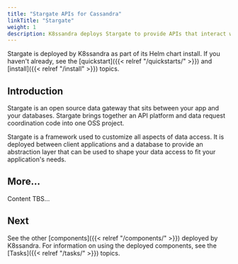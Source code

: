 ```yaml
---
title: "Stargate APIs for Cassandra"
linkTitle: "Stargate"
weight: 1
description: K8ssandra deploys Stargate to provide APIs that interact with Apache Cassandra&reg; databases.
---
```


Stargate is deployed by K8ssandra as part of its Helm chart install. If you haven't already, see the [quickstart]({{< relref "/quickstarts/" >}}) and [install]({{< relref "/install" >}}) topics.

## Introduction

Stargate is an open source data gateway that sits between your app and your databases. Stargate brings together an API platform and data request coordination code into one OSS project.

Stargate is a framework used to customize all aspects of data access. It is deployed between client applications and a database to provide an abstraction layer that can be used to shape your data access to fit your application's needs.

## More...

Content TBS...

## Next

See the other [components]({{< relref "/components/" >}}) deployed by K8ssandra. For information on using the deployed components, see the [Tasks]({{< relref "/tasks/" >}}) topics.
